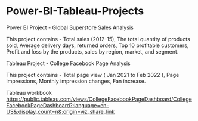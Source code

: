 # Power-BI-Tableau-Projects

Power BI Project - Global Superstore Sales Analysis 

This project contains - 
Total sales (2012-15), 
The total quantity of products sold, 
Average delivery days, returned orders, 
Top 10 profitable customers,
Profit and loss by the products, 
sales by region, market, and segment. 

Tableau Project - College Facebook Page Analysis 

This project contains - 
Total page view ( Jan 2021 to Feb 2022 ), 
Page impressions,
Monthly impression changes,
Fan increase.

Tableau workbook
https://public.tableau.com/views/CollegeFacebookPageDashboard/CollegeFacebookPageDashboard?:language=en-US&:display_count=n&:origin=viz_share_link
